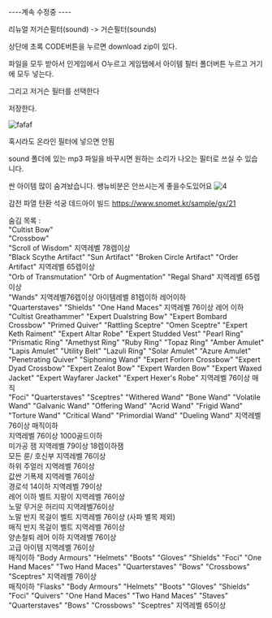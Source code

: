 ----계속 수정중 ----

리뉴얼 저거슨필터(sound) -> 거슨필터(sounds)

상단에 초록 CODE버튼을 누르면 download zip이 있다.

파일을 모두 받아서 인게임에서 O누르고 게임탭에서 아이템 필터 폴더버튼 누르고 거기에 모두 넣는다.

그리고 저거슨 필터를 선택한다

저장한다.




![fafaf](https://github.com/user-attachments/assets/29f1c65f-8641-4378-85a7-a20856d87f78)





혹시라도 온라인 필터에 넣으면 안됨

sound 폴더에 있는 mp3 파일을 바꾸시면 원하는 소리가 나오는 필터로 쓰실 수 있습니다.



싼 아이템 많이 숨겨놨습니다. 쌩뉴비분은 안쓰시는게 좋을수도있어요
![4](https://github.com/user-attachments/assets/d59a8055-2e8b-4286-b4a3-c64293971a6f)



감전 파열 탄환 석궁 데드아이 빌드
https://www.snomet.kr/sample/gx/21





숨김 목록 : <br/>
"Cultist Bow" <br/>
"Crossbow" <br/>
"Scroll of Wisdom" 지역레벨 78렙이상<br/>
"Black Scythe Artifact" "Sun Artifact" "Broken Circle Artifact" "Order Artifact" 지역레벨 65렙이상<br/>
"Orb of Transmutation" "Orb of Augmentation" "Regal Shard"  지역레벨 65렙이상<br/>
"Wands" 지역레벨76렙이상 아이템레벨 81렙이하 레어이하<br/>
"Quarterstaves" "Shields" "One Hand Maces" 지역레벨 76이상 레어 이하 <br/>
"Cultist Greathammer" "Expert Dualstring Bow" "Expert Bombard Crossbow" "Primed Quiver" "Rattling Sceptre" "Omen Sceptre" "Expert Keth Raiment" "Expert Altar Robe" "Expert Studded Vest" "Pearl Ring" "Prismatic Ring" "Amethyst Ring" "Ruby Ring"  "Topaz Ring" "Amber Amulet" "Lapis Amulet" "Utility Belt" "Lazuli Ring" "Solar Amulet" "Azure Amulet" "Penetrating Quiver" "Siphoning Wand" "Expert Forlorn Crossbow" "Expert Dyad Crossbow" "Expert Zealot Bow" "Expert Warden Bow" "Expert Waxed Jacket" "Expert Wayfarer Jacket" "Expert Hexer's Robe" 지역레벨 76이상 매직<br/>
"Foci" "Quarterstaves" "Sceptres" "Withered Wand" "Bone Wand" "Volatile Wand" "Galvanic Wand" "Offering Wand" "Acrid Wand" "Frigid Wand" "Torture Wand" "Critical Wand" "Primordial Wand" "Dueling Wand" 지역레벨 76이상 매직이하<br/>
지역레벨 76이상 1000골드이하<br/>
미가공 잼 지역레벨 79이상 18렙이하잼<br/>
모든 룬/ 호신부 지역레벨 76이상 <br/>
하위 주얼러 지역레벨 76이상 <br/>
값싼 기폭제 지역레벨 76이상<br/>
경로석 14이하 지역레벨 79이상<br/>
레어 이하 벨트 지팡이 지역레벨 76이상<br/>
노말 무거운 허리띠 지역레벨76이상<br/>
노말 반지 목걸이 벨트 지역레벨 76이상 (사파 별목 제외)<br/>
매직 반지 목걸이 벨트 지역레벨 76이상<br/>
양손철퇴 레어 이하 지역레벨 76이상<br/>
고급 아이템 지역레벨 76이상<br/>
매직이하 "Body Armours" "Helmets" "Boots" "Gloves" "Shields" "Foci" "One Hand Maces" "Two Hand Maces" "Quarterstaves" "Bows" "Crossbows" "Sceptres" 지역레벨 76이상<br/>
매직이하 "Flasks" "Body Armours" "Helmets" "Boots" "Gloves" "Shields" "Foci" "Quivers" "One Hand Maces" "Two Hand Maces" "Staves" "Quarterstaves" "Bows" "Crossbows"  "Sceptres" 지역레벨 65이상<br/>

